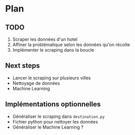 # Plan

## TODO

1. Scraper les données d'un hotel
2. Affiner la problématique selon les données qu'on récolte
3. Implémenter le scraping dans la boucle

## Next steps

- Lancer le scraping sur plusieurs villes
- Nettoyage de données
- Machine Learning

## Implémentations optionnelles
 
- Généraliser le scraping dans `destination.py`
- Fichier python pour nettoyer les données
- Généraliser le Machine Learning ?

